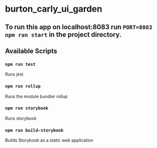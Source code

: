 # burton_carly_ui_garden
## To run this app on localhost:8083 run `PORT=8083 npm run start` in the project directory.

## Available Scripts

### `npm run test`
Runs jest

### `npm run rollup`
Runs the module bundler rollup

### `npm run storybook`
Runs storybook

### `npm run build-storybook`
Builds Storybook as a static web application
